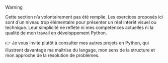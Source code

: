 > [!WARNING]
> Cette section n’a volontairement pas été remplie.
Les exercices proposés ici sont d’un niveau trop élémentaire pour présenter un réel intérêt visuel ou technique. Leur simplicité ne reflète ni mes compétences actuelles ni la qualité de mon travail en développement Python.

👉 Je vous invite plutôt à consulter mes autres projets en Python, qui illustrent davantage ma maîtrise du langage, mon sens de la structure et mon approche de la résolution de problèmes.



